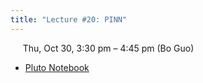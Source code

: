 ```yaml
---
title: "Lecture #20: PINN"
---
```


&nbsp;&nbsp;&nbsp;&nbsp;&nbsp;Thu, Oct 30, 3:30 pm – 4:45 pm (Bo Guo)

- [Pluto Notebook](../assets/pluto_notebooks/Lec20_pinn.html)
